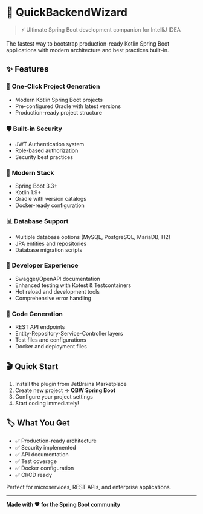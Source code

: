 # 🚀 QuickBackendWizard

> ⚡ Ultimate Spring Boot development companion for IntelliJ IDEA

The fastest way to bootstrap production-ready Kotlin Spring Boot applications with modern architecture and best practices built-in.

## ✨ Features

### 🎯 **One-Click Project Generation**
- Modern Kotlin Spring Boot projects
- Pre-configured Gradle with latest versions
- Production-ready project structure

### 🛡️ **Built-in Security**
- JWT Authentication system
- Role-based authorization
- Security best practices

### 🚀 **Modern Stack**
- Spring Boot 3.3+
- Kotlin 1.9+
- Gradle with version catalogs
- Docker-ready configuration

### 📊 **Database Support**
- Multiple database options (MySQL, PostgreSQL, MariaDB, H2)
- JPA entities and repositories
- Database migration scripts

### 🔧 **Developer Experience**
- Swagger/OpenAPI documentation
- Enhanced testing with Kotest & Testcontainers
- Hot reload and development tools
- Comprehensive error handling

### 🎨 **Code Generation**
- REST API endpoints
- Entity-Repository-Service-Controller layers
- Test files and configurations
- Docker and deployment files

## 🎬 Quick Start

1. Install the plugin from JetBrains Marketplace
2. Create new project → **QBW Spring Boot**
3. Configure your project settings
4. Start coding immediately!

## 🏷️ What You Get

- ✅ Production-ready architecture
- ✅ Security implemented
- ✅ API documentation
- ✅ Test coverage
- ✅ Docker configuration
- ✅ CI/CD ready

Perfect for microservices, REST APIs, and enterprise applications.

---

**Made with ❤️ for the Spring Boot community**
